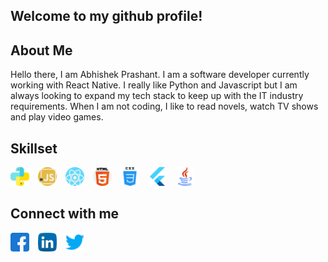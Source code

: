 ## **Welcome to my github profile!**

## **About Me**

Hello there, I am Abhishek Prashant. I am a software developer currently working with React Native. I really like Python and Javascript but I am always looking to expand my tech stack to keep up with the IT industry requirements. When I am not coding, I like to read novels, watch TV shows and play video games.

## **Skillset**
<img src = "img/python.svg" width = "30px" height = "30px" style = "margin-right: 10px" />
<img src = "img/javascript.svg" width = "30px" height = "30px" style = "margin-right: 10px" />
<img src = "img/react.svg" width = "30px" height = "30px" style = "margin-right: 10px" />
<img src = "img/html.svg" width = "30px" height = "30px" style = "margin-right: 10px" />
<img src = "img/css.svg" width = "30px" height = "30px" style = "margin-right: 10px" />
<img src = "img/flutter.svg" width = "30px" height = "30px" style = "margin-right: 10px" />
<img src = "img/java.svg" width = "30px" height = "30px" style = "margin-right: 10px" />

## **Connect with me**

[<img src = "img/facebook.svg" width = "30px" height = "30px" style = "margin-right: 10px" />](https://www.facebook.com/abhishek.prashant.35728)
[<img src = "img/linkedin.svg" width = "30px" height = "30px" style = "margin-right: 10px" />](https://www.linkedin.com/in/abhishek-prashant-92b152a9/)
[<img src = "img/twitter.svg" width = "30px" height = "30px" />](https://twitter.com/The1WhoIsMany)
